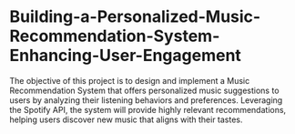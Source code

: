 # Building-a-Personalized-Music-Recommendation-System-Enhancing-User-Engagement
The objective of this project is to design and implement a Music Recommendation System that offers personalized music suggestions to users by analyzing their listening behaviors and preferences. Leveraging the Spotify API, the system will provide highly relevant recommendations, helping users discover new music that aligns with their tastes.
